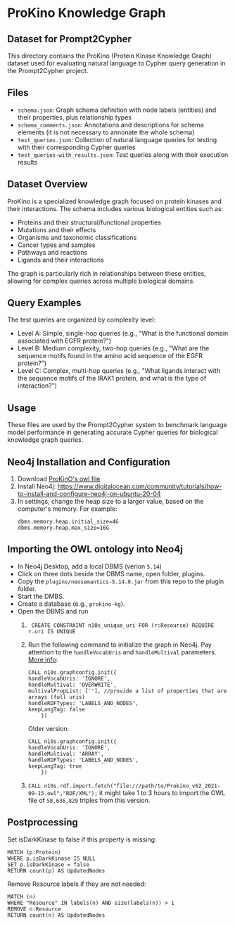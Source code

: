 # ProKino Knowledge Graph

## Dataset for Prompt2Cypher

This directory contains the ProKino (Protein Kinase Knowledge Graph) dataset used for evaluating natural language to Cypher query generation in the Prompt2Cypher project.

## Files

- `schema.json`: Graph schema definition with node labels (entities) and their properties, plus relationship types
- `schema_comments.json`: Annotations and descriptions for schema elements (it is not necessary to annonate the whole schema)
- `test_queries.json`: Collection of natural language queries for testing with their corresponding Cypher queries
- `test_queries-with_results.json`: Test queries along with their execution results

## Dataset Overview

ProKino is a specialized knowledge graph focused on protein kinases and their interactions. The schema includes various biological entities such as:

- Proteins and their structural/functional properties
- Mutations and their effects
- Organisms and taxonomic classifications
- Cancer types and samples
- Pathways and reactions
- Ligands and their interactions

The graph is particularly rich in relationships between these entities, allowing for complex queries across multiple biological domains.

## Query Examples

The test queries are organized by complexity level:
- Level A: Simple, single-hop queries (e.g., "What is the functional domain associated with EGFR protein?")
- Level B: Medium complexity, two-hop queries (e.g., "What are the sequence motifs found in the amino acid sequence of the EGFR protein?")
- Level C: Complex, multi-hop queries (e.g., "What ligands interact with the sequence motifs of the IRAK1 protein, and what is the type of interaction?")

## Usage

These files are used by the Prompt2Cypher system to benchmark language model performance in generating accurate Cypher queries for biological knowledge graph queries.

## Neo4j Installation and Configuration

1. Download [ProKinO's owl file](https://prokino.uga.edu/downloads/)
1. Install Neo4j: https://www.digitalocean.com/community/tutorials/how-to-install-and-configure-neo4j-on-ubuntu-20-04
1. In settings, change the heap size to a larger value, based on the computer's memory. For example:
    ```
    dbms.memory.heap.initial_size=4G
    dbms.memory.heap.max_size=16G
    ```

## Importing the OWL ontology into Neo4j
- In Neo4j Desktop, add a local DBMS (verion `5.14`)
- Click on three dots beside the DBMS name, open folder, plugins.
- Copy the `plugins/neosemantics-5.14.0.jar` from this repo to the plugin folder.
- Start the DMBS.
- Create a database (e.g., `prokino-kg`).
- Open the DBMS and run
    1. ```cypher
        CREATE CONSTRAINT n10s_unique_uri FOR (r:Resource) REQUIRE r.uri IS UNIQUE
        ```
    2.  Run the following command to initialize the graph in Neo4j. Pay attention to the `handleVocabUris` and `handleMultival` parameters. [More info](https://neo4j.com/labs/neosemantics/5.14/reference/):
        ```cypher
        CALL n10s.graphconfig.init({
        handleVocabUris: 'IGNORE', 
        handleMultival: 'OVERWRITE',
        multivalPropList: [''], //provide a list of properties that are arrays (full uris)
        handleRDFTypes: 'LABELS_AND_NODES',
        keepLangTag: false
            })
        ```
        Older version:
        ```cypher
        CALL n10s.graphconfig.init({
        handleVocabUris: 'IGNORE', 
        handleMultival: 'ARRAY',
        handleRDFTypes: 'LABELS_AND_NODES',
        keepLangTag: true
            })
        ```
    3. `CALL n10s.rdf.import.fetch("file:///path/to/Prokino_v62_2021-09-15.owl","RDF/XML");` it might take 1 to 3 hours to import the OWL file of `58,636,829` triples from this version.

## Postprocessing

Set isDarkKinase to false if this property is missing:
```cypher
MATCH (p:Protein)
WHERE p.isDarkKinase IS NULL
SET p.isDarkKinase = false
RETURN count(p) AS UpdatedNodes
```

Remove Resource labels if they are not needed:
```cypher
MATCH (n)
WHERE "Resource" IN labels(n) AND size(labels(n)) > 1
REMOVE n:Resource
RETURN count(n) AS UpdatedNodes
```